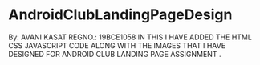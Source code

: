 # AndroidClubLandingPageDesign
By: AVANI KASAT
REGNO.: 19BCE1058
IN THIS I HAVE ADDED THE HTML CSS JAVASCRIPT CODE ALONG WITH THE IMAGES THAT I HAVE DESIGNED FOR ANDROID CLUB LANDING PAGE ASSIGNMENT .
